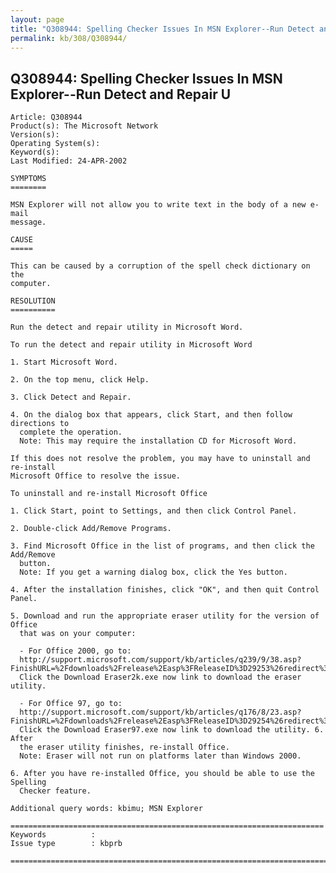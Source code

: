 ```yaml
---
layout: page
title: "Q308944: Spelling Checker Issues In MSN Explorer--Run Detect and Repair U"
permalink: kb/308/Q308944/
---
```


## Q308944: Spelling Checker Issues In MSN Explorer--Run Detect and Repair U

	Article: Q308944
	Product(s): The Microsoft Network
	Version(s): 
	Operating System(s): 
	Keyword(s): 
	Last Modified: 24-APR-2002
	
	SYMPTOMS
	========
	
	MSN Explorer will not allow you to write text in the body of a new e-mail
	message.
	
	CAUSE
	=====
	
	This can be caused by a corruption of the spell check dictionary on the
	computer.
	
	RESOLUTION
	==========
	
	Run the detect and repair utility in Microsoft Word.
	
	To run the detect and repair utility in Microsoft Word
	
	1. Start Microsoft Word.
	
	2. On the top menu, click Help.
	
	3. Click Detect and Repair.
	
	4. On the dialog box that appears, click Start, and then follow directions to
	  complete the operation.
	  Note: This may require the installation CD for Microsoft Word.
	
	If this does not resolve the problem, you may have to uninstall and re-install
	Microsoft Office to resolve the issue.
	
	To uninstall and re-install Microsoft Office
	
	1. Click Start, point to Settings, and then click Control Panel.
	
	2. Double-click Add/Remove Programs.
	
	3. Find Microsoft Office in the list of programs, and then click the Add/Remove
	  button.
	  Note: If you get a warning dialog box, click the Yes button.
	
	4. After the installation finishes, click "OK", and then quit Control Panel.
	
	5. Download and run the appropriate eraser utility for the version of Office
	  that was on your computer:
	
	  - For Office 2000, go to:
	  http://support.microsoft.com/support/kb/articles/q239/9/38.asp?FinishURL=%2Fdownloads%2Frelease%2Easp%3FReleaseID%3D29253%26redirect%3Dno
	  Click the Download Eraser2k.exe now link to download the eraser utility.
	
	  - For Office 97, go to:
	  http://support.microsoft.com/support/kb/articles/q176/8/23.asp?FinishURL=%2Fdownloads%2Frelease%2Easp%3FReleaseID%3D29254%26redirect%3Dno
	  Click the Download Eraser97.exe now link to download the utility. 6. After
	  the eraser utility finishes, re-install Office.
	  Note: Eraser will not run on platforms later than Windows 2000.
	
	6. After you have re-installed Office, you should be able to use the Spelling
	  Checker feature.
	
	Additional query words: kbimu; MSN Explorer
	
	======================================================================
	Keywords          :  
	Issue type        : kbprb
	
	=============================================================================
	
